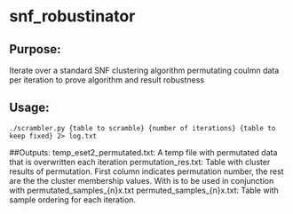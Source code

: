 # snf_robustinator
## Purpose:
Iterate over a standard SNF clustering algorithm permutating coulmn data per iteration to prove algorithm and result robustness
## Usage:
```
./scrambler.py {table to scramble} {number of iterations} {table to keep fixed} 2> log.txt
```
##Outputs:
temp_eset2_permutated.txt: A temp file with permutated data that is overwritten each iteration
permutation_res.txt: Table with cluster results of permutation.  First column indicates permutation number, the rest are the the cluster membership values.  With is to be used in conjunction with permutated_samples_{n}x.txt
permuted_samples_{n}x.txt: Table with sample ordering for each iteration.
